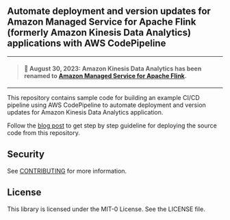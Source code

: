 ## Automate deployment and version updates for Amazon Managed Service for Apache Flink (formerly Amazon Kinesis Data Analytics) applications with AWS CodePipeline

--------
>  #### 🚨 August 30, 2023: Amazon Kinesis Data Analytics has been renamed to [Amazon Managed Service for Apache Flink](https://aws.amazon.com/managed-service-apache-flink).

--------

This repository contains sample code for building an example CI/CD pipeline using AWS CodePipeline to automate
deployment and version updates for Amazon Kinesis Data Analytics application.

Follow
the [blog post](https://aws.amazon.com/blogs/big-data/automate-deployment-and-version-updates-for-amazon-kinesis-data-analytics-applications-with-aws-codepipeline/)
to get step by step guideline for deploying the source code from this repository.

## Security

See [CONTRIBUTING](CONTRIBUTING.md#security-issue-notifications) for more information.

## License

This library is licensed under the MIT-0 License. See the LICENSE file.